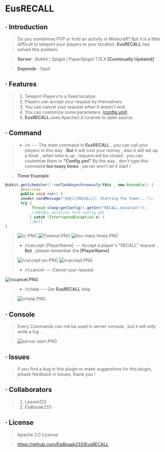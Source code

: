 # **EusRECALL**
## · Introduction
>Do you sometimes PVP or hold an activity in Minecraft? But it is a little difficult to teleport your players to your location. **EusRECALL** has solved this problem.

>**Server** : Bukkit / Spigot / PaperSpigot 1.15.X **[Continually Updated]**

>**Depends** : Vault
## · Features
>1. Teleport Players to a fixed location.
>2. Players can accept your request by themselves.
>3. You can cancel your request when it doesn't end.
>4. You can customize some parameters. <a href="https://github.com/ElaBosak233/EusRECALL/blob/master/src/main/resources/config.yml" target="_blank">(config.yml)</a>
>5. **EusRECALL** uses Apache2.0 License to open source.
## · Command
>* /rc --- The main command in **EusRECALL** , you can call your players in this way . **But** it will cost your money , also it will set up a timer , when time is up , request will be closed , you can customize them in **"Config.yml"**.By the way , don't type this command **too many times** , server won't let it start !

>**Timer Example**
```java
Bukkit.getScheduler().runTaskAsynchronously(this , new Runnable() {
       @Override
       public void run() {
       sender.sendMessage("§d§l[[RECALL]]: Starting the timer...");
       try {
            Thread.sleep(getConfig().getInt("RECALL.duration"));
            //RECALL.duration form config.yml
           } catch (InterruptedException e) {
           //Null
}
```

>![rc.PNG](https://i.loli.net/2020/02/09/zjOkYbuRN2rSBIg.png)
>![Timeout.PNG](https://i.loli.net/2020/02/09/TQhH9zCWZ7Jibam.png)
>![too many times.PNG](https://i.loli.net/2020/02/09/jZLq41wzGBVrdux.png)
>* /rcaccept [PlayerName] --- Accept a player's "RECALL" request . **But** , please remember the **[PlayerName]**

>![rcaccept-pn.PNG](https://i.loli.net/2020/02/09/fHv2Eb6JaMGmSzP.png)
>![rcaccept.PNG](https://i.loli.net/2020/02/09/f7zoCB1cJmZTePq.png)
>* /rccancel --- Cancel your request

![rccancel.PNG](https://i.loli.net/2020/02/09/EIRj2oSFWfGdB1b.png)
>* /rchelp --- Get **EusRECALL** help

>![rchelp.PNG](https://i.loli.net/2020/02/09/LvSr4uAmEVTo8xF.png)
## · Console
>Every Commands can not be used in server console , but it will only write a log .

>![server-start.PNG](https://i.loli.net/2020/02/09/nLo7brvjIUw9f6d.png)

## · Issues
>If you find a bug in this plugin or make suggestions for this plugin, please feedback in Issues, thank you !

## · Collaborators
> 1. Leaves123
> 2. ElaBosak233

## · License
>Apache 2.0 License

>https://github.com/ElaBosak233/EusRECALL


